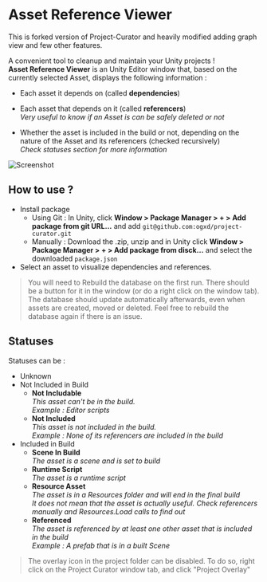 # Asset Reference Viewer

This is forked version of Project-Curator and heavily modified adding graph view and few other features.

A convenient tool to cleanup and maintain your Unity projects !    
**Asset Reference Viewer** is an Unity Editor window that, based on the currently selected Asset, displays the following information :

- Each asset it depends on (called **dependencies**)

- Each asset that depends on it (called **referencers**)  
  *Very useful to know if an Asset is can be safely deleted or not*

- Whether the asset is included in the build or not, depending on the nature of the Asset and its referencers (checked recursively)  
  *Check statuses section for more information*

![Screenshot](https://raw.githubusercontent.com/ogxd/project-curator/master/Demo/project-curator-big.gif)

## How to use ?
- Install package
  - Using Git : In Unity, click **Window > Package Manager > + > Add package from git URL...** and add `git@github.com:ogxd/project-curator.git`
  - Manually : Download the .zip, unzip and in Unity click **Window > Package Manager > + > Add package from disck...** and select the downloaded `package.json`
- Select an asset to visualize dependencies and references.

> You will need to Rebuild the database on the first run. There should be a button for it in the window (or do a right click on the window tab). The database should update automatically afterwards, even when assets are created, moved or deleted. Feel free to rebuild the database again if there is an issue.

## Statuses

Statuses can be :

- Unknown
- Not Included in Build
  - **Not Includable**  
    *This asset can't be in the build.*  
    *Example : Editor scripts*
  - **Not Included**  
    *This asset is not included in the build.  
    Example : None of its referencers are included in the build*
- Included in Build
  - **Scene In Build**  
    *The asset is a scene and is set to build*
  - **Runtime Script**  
    *The asset is a runtime script*
  - **Resource Asset**  
    *The asset is in a Resources folder and will end in the final build  
    It does not mean that the asset is actually useful. Check referencers manually and Resources.Load calls to find out*
  - **Referenced**  
    *The asset is referenced by at least one other asset that is included in the build  
    Example : A prefab that is in a built Scene*  

> The overlay icon in the project folder can be disabled. To do so, right click on the Project Curator window tab, and click "Project Overlay"
